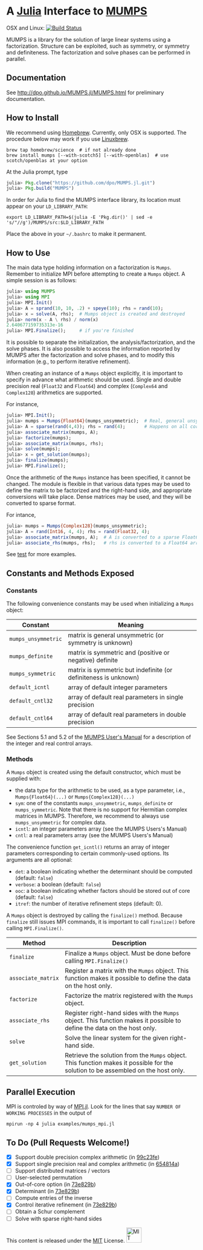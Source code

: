 # A [Julia](http://julialang.org) Interface to [MUMPS](http://mumps.enseeiht.fr)

OSX and Linux: [![Build
Status](https://travis-ci.org/dpo/MUMPS.jl.svg?branch=master)](https://travis-ci.org/dpo/MUMPS.jl)

MUMPS is a library for the solution of large linear systems using a
factorization. Structure can be exploited, such as symmetry, or symmetry and
definiteness. The factorization and solve phases can be performed in parallel.

## Documentation

See http://dpo.github.io/MUMPS.jl/MUMPS.html for preliminary documentation.

## How to Install

We recommend using [Homebrew](https://brew.sh). Currently, only OSX is
supported. The procedure below may work if you use
[Linuxbrew](https://github.com/Homebrew/linuxbrew).

````
brew tap homebrew/science  # if not already done
brew install mumps [--with-scotch5] [--with-openblas]  # use scotch/openblas at your option
````

At the Julia prompt, type

````JULIA
julia> Pkg.clone("https://github.com/dpo/MUMPS.jl.git")
julia> Pkg.build("MUMPS")
````

In order for Julia to find the MUMPS interface library, its location must
appear on your `LD_LIBRARY_PATH`:
````
export LD_LIBRARY_PATH=$(julia -E 'Pkg.dir()' | sed -e 's/"//g')/MUMPS/src:$LD_LIBRARY_PATH
````

Place the above in your `~/.bashrc` to make it permanent.

## How to Use

The main data type holding information on a factorization is `Mumps`. Remember
to initialize MPI before attempting to create a `Mumps` object. A simple
session is as follows:

````JULIA
julia> using MUMPS
julia> using MPI
julia> MPI.Init()
julia> A = sprand(10, 10, .2) + speye(10); rhs = rand(10);
julia> x = solve(A, rhs);  # Mumps object is created and destroyed
julia> norm(x - A \ rhs) / norm(x)
2.640677159735313e-16
julia> MPI.Finalize();     # if you're finished
````

It is possible to separate the initialization, the analysis/factorization,
and the solve phases. It is also possible to access the information reported by
MUMPS after the factorization and solve phases, and to modify this information
(e.g., to perform iterative refinement).

When creating an instance of a `Mumps` object explicitly, it is important to
specify in advance what arithmetic should be used. Single and double precision
real (`Float32` and `Float64`) and complex (`Complex64` and `Complex128`)
arithmetics are supported.

For instance,

````JULIA
julia> MPI.Init();
julia> mumps = Mumps{Float64}(mumps_unsymmetric);  # Real, general unsymmetric
julia> A = sparse(rand(4,4)); rhs = rand(4);       # Happens on all cores
julia> associate_matrix(mumps, A);
julia> factorize(mumps);
julia> associate_matrix(mumps, rhs);
julia> solve(mumps);
julia> x = get_solution(mumps);
julia> finalize(mumps);
julia> MPI.Finalize();
````

Once the arithmetic of the `Mumps` instance has been specified, it cannot be
changed. The module is flexible in that various data types may be used to
define the matrix to be factorized and the right-hand side, and appropriate
conversions will take place. Dense matrices may be used, and they will be
converted to sparse format.

For intance,

```JULIA
julia> mumps = Mumps{Complex128}(mumps_unsymmetric);
julia> A = rand(Int16, 4, 4); rhs = rand(Float32, 4);
julia> associate_matrix(mumps, A);  # A is converted to a sparse Float64 matrix
julia> associate_rhs(mumps, rhs);   # rhs is converted to a Float64 array
```

See [test](https://github.com/dpo/MUMPS.jl/tree/master/test) for more examples.

## Constants and Methods Exposed

### Constants

The following convenience constants may be used when initializing a `Mumps`
object:

Constant            | Meaning
--------------------|--------
`mumps_unsymmetric` | matrix is general unsymmetric (or symmetry is unknown)
`mumps_definite`    | matrix is symmetric and (positive or negative) definite
`mumps_symmetric`   | matrix is symmetric but indefinite (or definiteness is unknown)
`default_icntl`     | array of default integer parameters
`default_cntl32`    | array of default real parameters in single precision
`default_cntl64`    | array of default real parameters in double precision

See Sections 5.1 and 5.2 of the [MUMPS User's Manual](http://mumps.enseeiht.fr/doc/userguide_4.10.0.pdf) for a description of the integer and real control arrays.

### Methods

A `Mumps` object is created using the default constructor, which must be
supplied with:

* the data type for the arithmetic to be used, as a type parameter, i.e.,
  `Mumps{Float64}(...)` or `Mumps{Complex128}(...)`
* `sym`: one of the constants `mumps_unsymmetric`, `mumps_definite` or
  `mumps_symmetric`. Note that there is no support for Hermitian complex
  matrices in MUMPS. Therefore, we recommend to always use `mumps_unsymmetric`
  for complex data.
* `icntl`: an integer parameters array (see the MUMPS Users's Manual)
* `cntl`: a real parameters array (see the MUMPS Users's Manual)

The convenience function `get_icntl()` returns an array of integer parameters
corresponding to certain commonly-used options. Its arguments are all optional:

* `det`: a boolean indicating whether the determinant should be computed
  (default: `false`)
* `verbose`: a boolean (default: `false`)
* `ooc`: a boolean indicating whether factors should be stored out of core
  (default: `false`)
* `itref`: the number of iterative refinement steps (default: 0).

A `Mumps` object is destroyed by calling the `finalize()` method. Because
`finalize` still issues MPI commands, it is important to call `finalize()`
before calling `MPI.Finalize()`.

Method             | Description
-------------------|------------
`finalize`         | Finalize a `Mumps` object. Must be done before calling `MPI.Finalize()`
`associate_matrix` | Register a matrix with the `Mumps` object. This function makes it possible to define the data on the host only.
`factorize`        | Factorize the matrix registered with the `Mumps` object.
`associate_rhs`    | Register right-hand sides with the `Mumps` object. This function makes it possible to define the data on the host only.
`solve`            | Solve the linear system for the given right-hand side.
`get_solution`     | Retrieve the solution from the `Mumps` object. This function makes it possible for the solution to be assembled on the host only.

## Parallel Execution

MPI is controled by way of [MPI.jl](https://github.com/lcw/MPI.jl).
Look for the lines that say `NUMBER OF WORKING PROCESSES` in the output of

````
mpirun -np 4 julia examples/mumps_mpi.jl
````

## To Do (Pull Requests Welcome!)

* [X] Support double precision complex arithmetic (in [99c23fe](https://github.com/dpo/MUMPS.jl/commit/99c23fe87e7c985fe3062d78ab7664b82a6b8dba))
* [X] Support single precision real and complex arithmetic (in [654814a](https://github.com/dpo/MUMPS.jl/commit/654814a5e5800260011d2f26f7fb6de179609cfa))
* [ ] Support distributed matrices / vectors
* [ ] User-selected permutation
* [X] Out-of-core option (in [73e829b](https://github.com/dpo/MUMPS.jl/commit/73e829b52fe3d20c70c2733607ba9820cda03ed6#diff-d41d8cd98f00b204e9800998ecf8427e))
* [X] Determinant (in [73e829b](https://github.com/dpo/MUMPS.jl/commit/73e829b52fe3d20c70c2733607ba9820cda03ed6#diff-d41d8cd98f00b204e9800998ecf8427e))
* [ ] Compute entries of the inverse
* [X] Control iterative refinement (in [73e829b](https://github.com/dpo/MUMPS.jl/commit/73e829b52fe3d20c70c2733607ba9820cda03ed6#diff-d41d8cd98f00b204e9800998ecf8427e))
* [ ] Obtain a Schur complement
* [ ] Solve with sparse right-hand sides

This content is released under the [MIT](http://opensource.org/licenses/MIT) License.
<a rel="license" href="http://opensource.org/licenses/MIT">
<img alt="MIT license" height="40" src="http://upload.wikimedia.org/wikipedia/commons/c/c3/License_icon-mit.svg" /></a>
